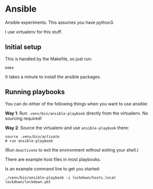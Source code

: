 # Ansible

Ansible experiments. This assumes you have python3.

I use virtualenv for this stuff. 

## Initial setup

This is handled by the Makefile,
so just run:

```
make
```

It takes a minute to install the ansible packages.

## Running playbooks

You can do either of the following things when you want to use ansible:

**Way 1**: Run `.venv/bin/ansible-playbook` directly from the virtualenv. No
sourcing required!

**Way 2**: Source the virtualenv and use `ansible-playbook` there:
```
source .venv/bin/activate
# run ansible-playbook
```
(Run `deactivate` to exit the environment without exiting your shell.)

There are example host files in most playbooks.

Is an example command line to get you started:
```
./venv/bin/ansible-playbook -i lockdown/hosts.local lockdown/lockdown.yml
```
